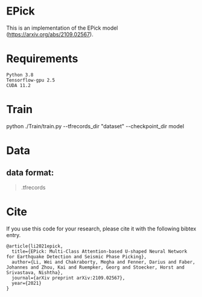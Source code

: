 # EPick
This is an implementation of the EPick model (https://arxiv.org/abs/2109.02567).

# Requirements
```
Python 3.8
Tensorflow-gpu 2.5
CUDA 11.2
```
# Train
python ./Train/train.py --tfrecords_dir "dataset" --checkpoint_dir model
# Data
## data format: 
>.tfrecords

# Cite
If you use this code for your research, please cite it with the following bibtex entry.
```
@article{li2021epick,
  title={EPick: Multi-Class Attention-based U-shaped Neural Network for Earthquake Detection and Seismic Phase Picking},
  author={Li, Wei and Chakraborty, Megha and Fenner, Darius and Faber, Johannes and Zhou, Kai and Ruempker, Georg and Stoecker, Horst and Srivastava, Nishtha},
  journal={arXiv preprint arXiv:2109.02567},
  year={2021}
}
```
